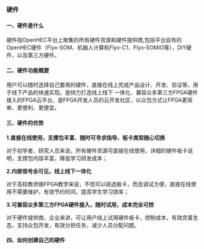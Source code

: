 ### 硬件

#### 一、硬件是什么

硬件指OpenHEC平台上聚集的所有硬件资源和硬件提供商,包括平台自有的OpenHEC硬件（Flyx-SOM、机器人计算机Flyx-C1、Flyx-SOMIO等），DIY硬件，以及第三方硬件。

#### 二、硬件功能概要

用户可以随时选择自己要用的硬件，直接在线上完成产品设计、开发、验证等，用于线下产品的快速实现。是倾力打造线上线下 一体化、兼容众多第三方FPGA硬件接入的FPGA云平台，是FPGA开发人员的云开发社区，以众包方式让FPGA更简单、更便利、更便宜。

#### 三、硬件的优势

**1.直接在线使用，支撑包丰富、随时可寻求指导、板卡类型随心切换**

对于初学者、研究人员来说，所有硬件资源可直接在线使用，详细的硬件板卡说明，支撑包内容丰富，降低学习研发成本；

**2.内部信号全可见，线上线下一体化**

 对于高校教师做FPGA教学来说，不但可以挑选板卡，而且调试方便，直接在线使用不需要维护，有效节约时间，提高学生学习效率；

**3.可兼容众多第三方FPGA硬件接入，随时试用，成本完全可控**

对于硬件提供商、企业来讲，可让用户线上试用硬件板卡，控制成本，有效完善生态，支持众包开发，有效分担任务，减少人员分配问题。

#### 四、如何创建自己的硬件



